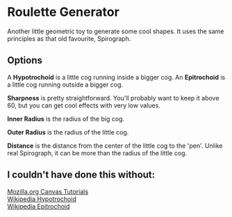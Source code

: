 # Roulette Generator

Another little geometric toy to generate some cool shapes. It uses the same principles as that old favourite, Spirograph.

## Options

A **Hypotrochoid** is a little cog running inside a bigger cog. An **Epitrochoid** is a little cog running outside a bigger cog.

**Sharpness** is pretty straightforward. You'll probably want to keep it above 60, but you can get cool effects with very low values.

**Inner Radius** is the radius of the big cog.

**Outer Radius** is the radius of the little cog.

**Distance** is the distance from the center of the little cog to the 'pen'. Unlike real Spirograph, it can be more than the radius of the little cog.

## I couldn't have done this without:

[Mozilla.org Canvas Tutorials](https://developer.mozilla.org/en/HTML/Canvas)  
[Wikipedia Hypotrochoid](http://en.wikipedia.org/wiki/Hypotrochoid)  
[Wikipedia Epitrochoid](http://en.wikipedia.org/wiki/Epitrochoid)